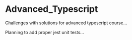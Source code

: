 # Advanced_Typescript


Challenges with solutions for advanced typescript course...

Planning to add proper jest unit tests...
